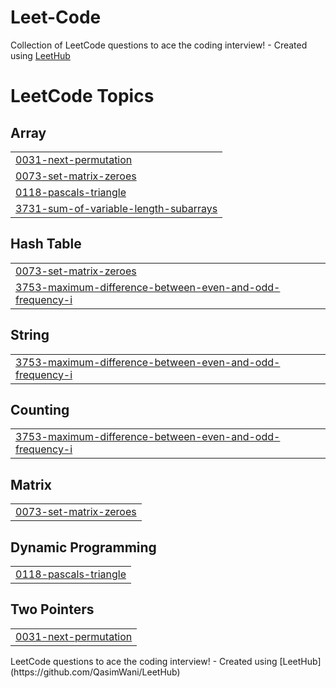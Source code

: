 # Leet-Code
Collection of LeetCode questions to ace the coding interview! - Created using [LeetHub](https://github.com/QasimWani/LeetHub)

<!---LeetCode Topics Start-->
# LeetCode Topics
## Array
|  |
| ------- |
| [0031-next-permutation](https://github.com/mdsaqlain538/Leet-Code/tree/master/0031-next-permutation) |
| [0073-set-matrix-zeroes](https://github.com/mdsaqlain538/Leet-Code/tree/master/0073-set-matrix-zeroes) |
| [0118-pascals-triangle](https://github.com/mdsaqlain538/Leet-Code/tree/master/0118-pascals-triangle) |
| [3731-sum-of-variable-length-subarrays](https://github.com/mdsaqlain538/Leet-Code/tree/master/3731-sum-of-variable-length-subarrays) |
## Hash Table
|  |
| ------- |
| [0073-set-matrix-zeroes](https://github.com/mdsaqlain538/Leet-Code/tree/master/0073-set-matrix-zeroes) |
| [3753-maximum-difference-between-even-and-odd-frequency-i](https://github.com/mdsaqlain538/Leet-Code/tree/master/3753-maximum-difference-between-even-and-odd-frequency-i) |
## String
|  |
| ------- |
| [3753-maximum-difference-between-even-and-odd-frequency-i](https://github.com/mdsaqlain538/Leet-Code/tree/master/3753-maximum-difference-between-even-and-odd-frequency-i) |
## Counting
|  |
| ------- |
| [3753-maximum-difference-between-even-and-odd-frequency-i](https://github.com/mdsaqlain538/Leet-Code/tree/master/3753-maximum-difference-between-even-and-odd-frequency-i) |
## Matrix
|  |
| ------- |
| [0073-set-matrix-zeroes](https://github.com/mdsaqlain538/Leet-Code/tree/master/0073-set-matrix-zeroes) |
## Dynamic Programming
|  |
| ------- |
| [0118-pascals-triangle](https://github.com/mdsaqlain538/Leet-Code/tree/master/0118-pascals-triangle) |
## Two Pointers
|  |
| ------- |
| [0031-next-permutation](https://github.com/mdsaqlain538/Leet-Code/tree/master/0031-next-permutation) |
<!---LeetCode Topics End-->LeetCode questions to ace the coding interview! - Created using [LeetHub](https://github.com/QasimWani/LeetHub)

